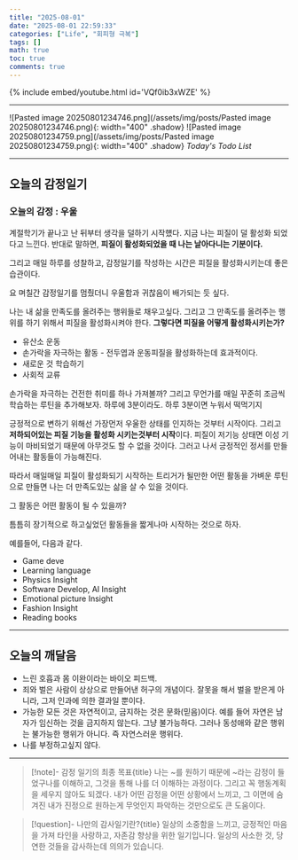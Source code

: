 ```yaml
---
title: "2025-08-01"
date: "2025-08-01 22:59:33"
categories: ["Life", "회피형 극복"]
tags: []
math: true
toc: true
comments: true
---
```


{% include embed/youtube.html id='VQf0ib3xWZE' %}

---

![Pasted image 20250801234746.png](/assets/img/posts/Pasted image 20250801234746.png){: width="400" .shadow}
![Pasted image 20250801234759.png](/assets/img/posts/Pasted image 20250801234759.png){: width="400" .shadow}
_Today's Todo List_

---
## 오늘의 감정일기

### 오늘의 감정 : 우울

계절학기가 끝나고 난 뒤부터 생각을 덜하기 시작헀다. 지금 나는 피질이 덜 활성화 되었다고 느낀다. 반대로 말하면, **피질이 활성화되었을 때 나는 날아다니는 기분이다.**

그리고 매일 하루를 성찰하고, 감정일기를 작성하는 시간은 피질을 활성화시키는데 좋은 습관이다.

요 며칠간 감정일기를 멈췄더니 우울함과 귀찮음이 배가되는 듯 싶다.

나는 내 삶을 만족도를 올려주는 행위들로 채우고싶다. 그리고 그 만족도를 올려주는 행위를 하기 위해서 피질을 활성화시켜야 한다. **그렇다면 피질을 어떻게 활성화시키는가?**

- 유산소 운동
- 손가락을 자극하는 활동 - 전두엽과 운동피질을 활성화하는데 효과적이다.
- 새로운 것 학습하기
- 사회적 교류

손가락을 자극하는 건전한 취미를 하나 가져볼까?
그리고 무언가를 매일 꾸준히 조금씩 학습하는 루틴을 추가해보자. 하루에 3분이라도. 하루 3분이면 누워서 떡먹기지

긍정적으로 변하기 위해선 가장먼저 우울한 상태를 인지하는 것부터 시작이다. 그리고 **저하되어있는 피질 기능을 활성화 시키는것부터 시작**이다. 피질이 저기능 상태면 이성 기능이 마비되었기 때문에 아무것도 할 수 없을 것이다. 그러고 나서 긍정적인 정서를 만들어내는 활동들이 가능해진다.

따라서 매일매일 피질이 활성화되기 시작하는 트리거가 될만한 어떤 활동을 가벼운 루틴으로 만들면 나는 더 만족도있는 삶을 살 수 있을 것이다.

그 활동은 어떤 활동이 될 수 있을까?

틈틈히 장기적으로 하고싶었던 활동들을 짧게나마 시작하는 것으로 하자.

예를들어, 다음과 같다.

- Game deve
- Learning language
- Physics Insight
- Software Develop, AI Insight
- Emotional picture Insight
- Fashion Insight
- Reading books

---
## 오늘의 깨달음

- 느린 호흡과 몸 이완이라는 바이오 피드백.
- 죄와 벌은 사람이 상상으로 만들어낸 허구의 개념이다. 잘못을 해서 벌을 받은게 아니라, 그저 인과에 의한 결과일 뿐이다.
- 가능한 모든 것은 자연적이고, 금지하는 것은 문화(믿음)이다. 예를 들어 자연은 남자가 임신하는 것을 금지하지 않는다. 그냥 불가능하다. 그러나 동성애와 같은 행위는 불가능한 행위가 아니다. 즉 자연스러운 행위다.
- 나를 부정하고싶지 않다.

---

> [!note]- 감정 일기의 최종 목표{title}
> 나는 ~를 원하기 때문에 ~라는 감정이 들었구나를 이해하고, 그것을 통해 나를 더 이해하는 과정이다.
> 그리고 꼭 행동계획을 세우지 않아도 되겠다. 내가 어떤 감정을 어떤 상황에서 느끼고, 그 이면에 숨겨진 내가 진정으로 원하는게 무엇인지 파악하는 것만으로도 큰 도움이다. 

> [!question]- 나만의 감사일기란?{title}
> 일상의 소중함을 느끼고, 긍정적인 마음을 가져 타인을 사랑하고, 자존감 향상을 위한 일기입니다. 일상의 사소한 것, 당연한 것들을 감사하는데 의의가 있습니다.